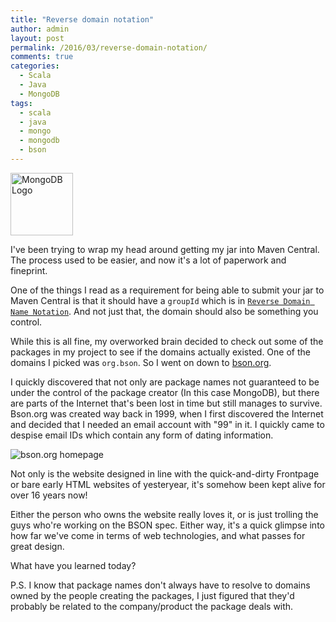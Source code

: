 ```yaml
---
title: "Reverse domain notation" 
author: admin
layout: post
permalink: /2016/03/reverse-domain-notation/
comments: true
categories:
  - Scala
  - Java
  - MongoDB
tags:
  - scala
  - java
  - mongo
  - mongodb
  - bson
---
```


<img src="https://www.mongodb.com/assets/MongoDB_Brand_Resources/MongoDB-Logo-7db53b4037f9953e9df4f694c758141fcfa022cee1d2ff50749d133d0b70b692.jpg" alt="MongoDB Logo" style="height: 100px"/>

I've been trying to wrap my head around getting my jar into Maven Central. The process used to be easier, and now it's a lot of paperwork and fineprint.

One of the things I read as a requirement for being able to submit your jar to Maven Central is that it should have a `groupId` which is in [`Reverse Domain Name Notation`](https://en.wikipedia.org/wiki/Reverse_domain_name_notation). And not just that, the domain should also be something you control.

While this is all fine, my overworked brain decided to check out some of the packages in my project to see if the domains actually existed. One of the domains I picked was `org.bson`. So I went on down to [bson.org](http://bson.org).

I quickly discovered that not only are package names not guaranteed to be under the control of the package creator (In this case MongoDB), but there are parts of the Internet that's been lost in time but still manages to survive. Bson.org was created way back in 1999, when I first discovered the Internet and decided that I needed an email account with "99" in it. I quickly came to despise email IDs which contain any form of dating information.

![bson.org homepage](https://caffinc.github.io/images/bson.org.png)

Not only is the website designed in line with the quick-and-dirty Frontpage or bare early HTML websites of yesteryear, it's somehow been kept alive for over 16 years now!

Either the person who owns the website really loves it, or is just trolling the guys who're working on the BSON spec. Either way, it's a quick glimpse into how far we've come in terms of web technologies, and what passes for great design.

What have you learned today?

P.S. I know that package names don't always have to resolve to domains owned by the people creating the packages, I just figured that they'd probably be related to the company/product the package deals with.